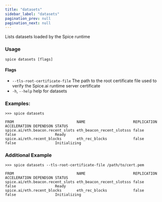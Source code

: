 ```yaml
---
title: "datasets"
sidebar_label: "datasets"
pagination_prev: null
pagination_next: null
---
```


Lists datasets loaded by the Spice runtime

### Usage

```shell
spice datasets [flags]
```

#### Flags

- `--tls-root-certificate-file`   The path to the root certificate file used to verify the Spice.ai runtime server certificate
- `-h`, `--help`   help for datasets

### Examples:

```shell
>>> spice datasets

FROM                             NAME                      REPLICATION ACCELERATION DEPENDSON STATUS
spice.ai/eth.beacon.recent_slots eth_beacon_recent_slotsss false       false                  Ready
spice.ai/eth.recent_blocks       eth_rec_blocks            false       false                  Initializing
```

### Additional Example

```shell
>>> spice datasets --tls-root-certificate-file /path/to/cert.pem

FROM                             NAME                      REPLICATION ACCELERATION DEPENDSON STATUS
spice.ai/eth.beacon.recent_slots eth_beacon_recent_slotsss false       false                  Ready
spice.ai/eth.recent_blocks       eth_rec_blocks            false       false                  Initializing
```
